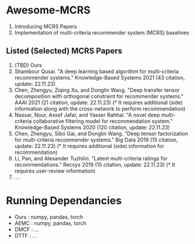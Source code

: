 # Awesome-MCRS
1. Introducing MCRS Papers 
2. Implementation of multi-criteria recommender system (MCRS) baselines


## Listed (Selected) MCRS Papers

1. (TBD) Ours
2. Shambour Qusai. "A deep learning based algorithm for multi-criteria recommender systems." Knowledge-Based Systems 2021 (43 citation, update: 22.11.23)
3. Chen, Zhengyu, Ziqing Xu, and Donglin Wang. "Deep transfer tensor decomposition with orthogonal constraint for recommender systems." AAAI 2021 (21 citation, update: 22.11.23) (* It requires additional (side) information along with the cross-network to perform recommendation)
4. Nassar, Nour, Assef Jafar, and Yasser Rahhal. "A novel deep multi-criteria collaborative filtering model for recommendation system." Knowledge-Based Systems 2020 (120 citation, update: 22.11.23)
5. Chen, Zhengyu, Sibo Gai, and Donglin Wang. "Deep tensor factorization for multi-criteria recommender systems." Big Data 2019 (15 citation, update: 22.11.23) (* It requires additional (side) information for recommendation)
6. Li, Pan, and Alexander Tuzhilin. "Latent multi-criteria ratings for recommendations." Recsys 2019 (15 citation, update: 22.11.23) (* It requires user-review information)
7. ...



# Running Dependancies

* Ours : numpy, pandas, torch
* AEMC : numpy, pandas, torch
* DMCF : ...
* DTTF : ...


